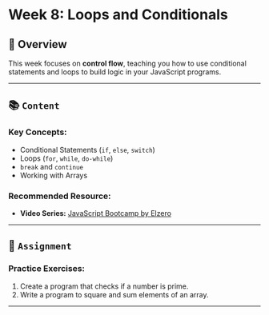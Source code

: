 # Week 8: Loops and Conditionals

## 🚀 Overview

This week focuses on **control flow**, teaching you how to use conditional statements and loops to build logic in your JavaScript programs.

---

## 📚 `Content`

### Key Concepts:

- Conditional Statements (`if`, `else`, `switch`)
- Loops (`for`, `while`, `do-while`)
- `break` and `continue`
- Working with Arrays

### Recommended Resource:

- **Video Series:** [JavaScript Bootcamp by Elzero](https://www.youtube.com/watch?v=GM6dQBmc-Xg&list=PLDoPjvoNmBAx3kiplQR_oeDqLDBUDYwVv)

---

## 📝 `Assignment`

### Practice Exercises:

1. Create a program that checks if a number is prime.
2. Write a program to square and sum elements of an array.

---

